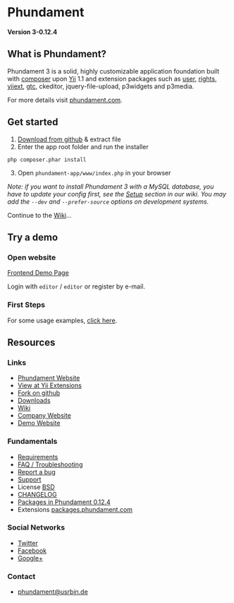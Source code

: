 Phundament
==========

**Version 3-0.12.4**


What is Phundament?
-------------------

Phundament 3 is a solid, highly customizable application foundation built with [composer](http://getcomposer.org) 
upon [Yii](http://yiiframework.com) 1.1 and extension packages such as [user](http://www.yiiframework.com/extension/yii-user/), [rights](http://www.yiiframework.com/extension/rights/), [yiiext](http://code.google.com/p/yiiext/), [gtc](https://github.com/schmunk42/gii-template-collection), ckeditor, jquery-file-upload, p3widgets and p3media.

For more details visit [phundament.com](http://phundament.com).


Get started
-----------

1. [Download from github](https://github.com/phundament/app/tags) & extract file
2. Enter the app root folder and run the installer
```
php composer.phar install
```
3. Open `phundament-app/www/index.php` in your browser

*Note: if you want to install Phundament 3 with a MySQL database, you have to update your config first, see the [Setup](https://github.com/phundament/app/wiki/Setup) section in our wiki.*
*You may add the `--dev` and `--prefer-source` options on development systems.*

Continue to the [Wiki](https://github.com/phundament/app/wiki)...


Try a demo
----------

### Open website

[Frontend Demo Page](http://demo.phundament.com/3.0-dev)

Login with `editor` / `editor` or register by e-mail.

### First Steps

For some usage examples, [click here](https://github.com/phundament/app/wiki/Content-Management).



Resources
---------

### Links
 *  [Phundament Website](http://phundament.com)
 *  [View at Yii Extensions](http://www.yiiframework.com/extension/phundament/)
 *  [Fork on github](https://github.com/phundament/app)
 *  [Downloads](https://github.com/phundament/app/tags)
 *  [Wiki](https://github.com/schmunk42/phundament/wiki/)
 *  [Company Website](http://herzogkommunikation.de)
 *  [Demo Website](http://demo.phundament.com/3.0-dev/)

### Fundamentals
 *  [Requirements](https://github.com/phundament/app/wiki/Requirements)
 *  [FAQ / Troubleshooting](https://github.com/phundament/app/wiki/FAQ)
 *  [Report a bug](https://github.com/phundament/app/issues)
 *  [Support](https://github.com/schmunk42/phundament/wiki/Support)
 *  License [BSD](https://github.com/phundament/app/blob/0.12.4/LICENSE)
 *  [CHANGELOG](https://github.com/phundament/app/blob/0.12.4/CHANGELOG.md)
 *  [Packages in Phundament 0.12.4](https://github.com/phundament/app/blob/0.12.4/composer.lock)
 *  Extensions [packages.phundament.com](http://packages.phundament.com)
 
### Social Networks
 *  [Twitter](http://twitter.com/#!/phundament)
 *  [Facebook](http://www.facebook.com/phundament)
 *  [Google+](https://plus.google.com/114873431066202526630)

### Contact
 *  phundament@usrbin.de
